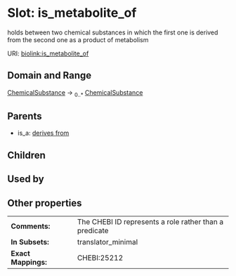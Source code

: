 
# Slot: is_metabolite_of


holds between two chemical substances in which the first one is derived from the second one as a product of metabolism

URI: [biolink:is_metabolite_of](https://w3id.org/biolink/vocab/is_metabolite_of)


## Domain and Range

[ChemicalSubstance](ChemicalSubstance.md) &#8594;  <sub>0..\*</sub> [ChemicalSubstance](ChemicalSubstance.md)

## Parents

 *  is_a: [derives from](derives_from.md)

## Children


## Used by


## Other properties

|  |  |  |
| --- | --- | --- |
| **Comments:** | | The CHEBI ID represents a role rather than a predicate |
| **In Subsets:** | | translator_minimal |
| **Exact Mappings:** | | CHEBI:25212 |

